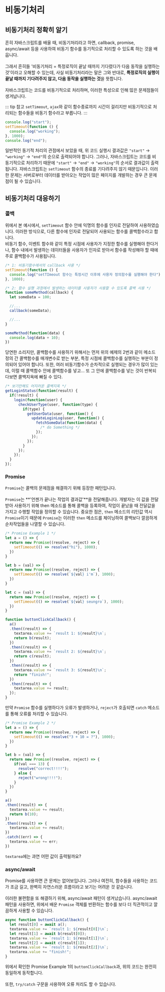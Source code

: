 # 비동기처리

## 비동기처리 정확히 알기

흔히 자바스크립트를 배울 때, 비동기처리라고 하면, callback, promise, async/await 등을 사용하여 비동기 함수를 동기적으로 처리할 수 있도록 하는 것을 배웁니다.  
<br />
그래서 흔히들 '비동기처리 = 특정로직이 끝날 때까지 기다렸다가 다음 동작을 실행하는 것'이라고 오해할 수 있는데, 사실 비동기처리라는 말은 그와 반대로, **특정로직의 실행이 끝날 때까지 기다려주지 않고, 다음 동작을 실행하는 것**을 뜻합니다.  
<br />
자바스크립트는 코드를 비동기적으로 처리하며, 이러한 특성으로 인해 많은 문제점들이 생겨납니다.

::: tip 참고
`setTimeout`, `ajax`와 같이 함수종료까지 시간이 걸리지만 비동기적으로 처리되는 함수들을 비동기 함수라고 부릅니다.
:::

```js
console.log("start");
setTimeout(function () {
  console.log("working");
}, 1000);
console.log("end");
```

일반적인 동기적 처리의 관점에서 보았을 때, 위 코드 실행시 결과값은 `"start"` -> `"working"` -> `"end"`의 순으로 출력되어야 합니다. 그러나, 자바스크립트는 코드를 비동기적으로 처리하기 때문에 `"start"` -> `"end"` -> `"working"`의 순서로 결과값이 출력됩니다. 자바스크립트는 `setTimeout` 함수의 종료를 기다려주지 않기 때문입니다. 이러한 문제는 서버로부터 데이터를 받아오는 작업이 많은 페이지를 개발하는 경우 큰 문제점이 될 수 있습니다.

## 비동기처리 대응하기

### 콜백

위에서 본 예시에서, `setTimeout` 함수 안에 익명의 함수를 인자로 전달하여 사용하였습니다. 이러한 방식으로, 다른 함수에 인자로 전달되어 사용되는 함수를 콜백함수라고 합니다. 
<br />
비동기 함수, 이벤트 함수와 같이 특정 시점에 사용자가 지정한 함수를 실행해야 한다거나, 함수 내에서 발생하는 데이터들을 사용자가 인자로 받아서 함수를 작성해야 할 때에 주로 콜백함수가 사용됩니다.

```js
/* 1: 비동기함수에서의 callback 사용 */
setTimeout(function () {
  console.log("setTImeout 함수는 특정시간 이후에 사용자 정의함수를 실행해야 한다");
}, 1000);

/* 2: 함수 실행 과정에서 발생하는 데이터를 사용자가 사용할 수 있도록 콜백 사용 */
function someMethod(callback) {
  let someData = 100;

  //...
  callback(someData);

  //...
}

someMethod(function(data) {
  console.log(data + 10);
})
```

당연한 소리지만, 콜백함수를 사용하기 위해서는 먼저 위의 예제의 2번과 같이 메소드 정의 간 콜백함수를 매개변수로 받는 부분, 특정 시점에 콜백함수를 실행하는 부분이 정의되어 있어야 합니다. 또한, 여러 비동기함수가 순차적으로 실행되는 경우가 많이 있는데, 이럴 때 콜백함수 안에 콜백함수를 넣고... 또 그 안에 콜백함수를 넣는 것이 반복되다보면 콜백지옥에 빠질 수 있다.

```js
/* 보기만해도 어지러운 콜백지옥 */
getLoginStatus(function(result) {
  if(!result) {
    login(function(user) {
      checkUserType(user, function(type) {
        if(type) {
          getUserData(user, function() {
            updateLoginLog(user, function() {
              fetchSomeData(function(data) {
                /* do Something */
              });
            });
          });
        }
      });
    });
  }
});
```

### Promise
`Promise`는 콜백의 문제점을 해결하기 위해 등장한 패턴입니다.  
<br />
`Promise`는 **'언젠가 끝나는 작업의 결과값'**을 전달해줍니다. 개발자는 이 값을 전달받아 사용하기 위해 then 메소드를 통해 콜백을 등록하여, 작업이 끝났을 때 전달값을 가지고 수행할 작업을 정의할 수 있습니다. 중요한 점은, `then` 메소드의 리턴값 역시 `Promise`이기 때문에 `Promise`는 이러한 `then` 메소드를 체이닝하여 콜백보다 깔끔하게 순차작업들을 나열할 수 있습니다.

```js
/* Promise Example 1 */
let a = () => {
  return new Promise((resolve, reject) => {
    setTimeout(() => resolve("hi"), 1000);
  })
}

let b = (val) => {
  return new Promise((resolve, reject) => {
    setTimeout(() => resolve(`${val} i'm`), 1000);
  })
}

let c = (val) => {
  return new Promise((resolve, reject) => {
    setTimeout(() => resolve(`${val} seungro`), 1000);
  })
}

function buttonClickCallback() {
  a()
  .then((result) => {
    textarea.value += `result 1: ${result}\n`;
    return b(result);
  })
  .then((result) => {
    textarea.value += `result 2: ${result}\n`;
    return c(result);
  })
  .then((result) => {
    textarea.value += `result 3: ${result}\n`;
    return "finish!";
  })
  .then((result) => {
    textarea.value += result;
  });
}
```

<Example mode="promise" />

만약 `Promise` 함수를 실행하다가 오류가 발생하거나, `reject`가 호출되면 `catch` 메소드를 통해 오류를 처리할 수 있습니다.

```js
/* Promise Example 2 */
let a = () => {
  return new Promise((resolve, reject) => {
    setTimeout(() => resolve("3 + 10 = ?"), 1000);
  })
}

let b = (val) => {
  return new Promise((resolve, reject) => {
    if(val === 13) {
      resolve("correct!!!!");
    } else {
      reject("wrong!!!!");
    }
  })
}

a()
.then((result) => {
  textarea.value += result;
  return b(10);
})
.then((result) => {
  textarea.value += result;
})
.catch((err) => {
  textarea.value += err;
})
```

`textarea`에는 과연 어떤 값이 출력될까요?

### async/await

Promise를 사용하면 큰 문제는 없어보입니다. 그러나 여전히, 함수들을 사용하는 코드가 조금 길고, 완벽히 자연스러운 흐름이라고 보기는 어려운 것 같습니다.  
<br />
이러한 불편함을 또 해결하기 위해, async/await 패턴이 생겨났습니다. async/await 패턴을 사용하면, 위에서 배운 `Promise` 객체를 반환하는 함수를 보다 더 직관적이고 깔끔하게 사용할 수 있습니다.

```js
async function buttonClickCallback() {
  let result[0] = await a();
  textarea.value += `result 1: ${result[0]}\n`;
  let result[1] = await b(result[0]);
  textarea.value += `result 1: ${result[1]}\n`;
  let result[2] = await c(result[1]);
  textarea.value += `result 1: ${result[2]}\n`;
  textarea.value += "finish!";
}
```

위에서 확인한 Promise Example 1의 `buttonClickCallback`과, 위의 코드는 완전히 동일하게 동작합니다.  
<br />
또한, `try/catch` 구문을 사용하여 오류 처리도 할 수 있습니다.